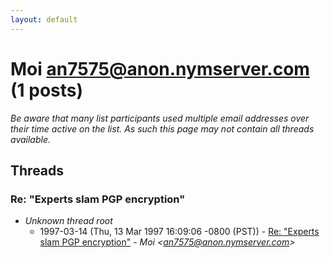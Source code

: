 ```yaml
---
layout: default
---
```


# Moi <an7575@anon.nymserver.com> (1 posts)

_Be aware that many list participants used multiple email addresses over their time active on the list. As such this page may not contain all threads available._

## Threads

### Re: "Experts slam PGP encryption"
+ _Unknown thread root_
  + 1997-03-14 (Thu, 13 Mar 1997 16:09:06 -0800 (PST)) - [Re: "Experts slam PGP encryption"](/archive/1997/03/8adb0a1e5c941b88831c8514ad16c6313545b1aab3d673aa274e610a909e6845) - _Moi \<an7575@anon.nymserver.com\>_

